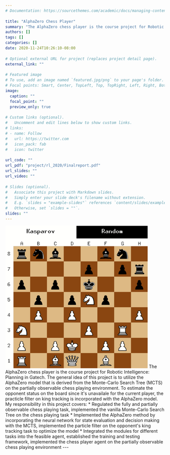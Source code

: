```yaml
---
# Documentation: https://sourcethemes.com/academic/docs/managing-content/

title: "AlphaZero Chess Player"
summary: "The AlphaZero chess player is the course project for Robotic Intelligence: Planning in Gatech. The general idea of this project is to utilize the AlphaZero model that is derived from the Monte-Carlo Search Tree (MCTS) on the partially observable chess playing environment. To estimate the opponent status on the board since it's unavailale for the current player, the practicle filter on king tracking is incorporated with the AlphaZero model."
authors: []
tags: []
categories: []
date: 2020-11-24T10:26:10-08:00

# Optional external URL for project (replaces project detail page).
external_link: ""

# Featured image
# To use, add an image named `featured.jpg/png` to your page's folder.
# Focal points: Smart, Center, TopLeft, Top, TopRight, Left, Right, BottomLeft, Bottom, BottomRight.
image:
  caption: ""
  focal_point: ""
  preview_only: true

# Custom links (optional).
#   Uncomment and edit lines below to show custom links.
# links:
# - name: Follow
#   url: https://twitter.com
#   icon_pack: fab
#   icon: twitter

url_code: ""
url_pdf: "project/rl_2020/Finalreport.pdf"
url_slides: ""
url_video: ""

# Slides (optional).
#   Associate this project with Markdown slides.
#   Simply enter your slide deck's filename without extension.
#   E.g. `slides = "example-slides"` references `content/slides/example-slides.md`.
#   Otherwise, set `slides = ""`.
slides: ""
---
```

<img src="./sample_video.gif" title="AlphaZero Chess Player" width="450" height="450" />
The AlphaZero chess player is the course project for Robotic Intelligence: Planning in Gatech. The general idea of this project is to utilize the AlphaZero model that is derived from the Monte-Carlo Search Tree (MCTS) on the partially observable chess playing environment. To estimate the opponent status on the board since it's unavailale for the current player, the practicle filter on king tracking is incorporated with the AlphaZero model. My responsibility in this project covers: 
 * Regulated the fully and partially observable chess playing task, implemented the vanilla Monte-Carlo Search Tree on the chess playing task
 * Implemented the AlphaZero method by incorporating the neural network for state evaluation and decision making with the MCTS, implemented the particle filter on the opponent's king tracking task to optimize the model
 * Integrated the modules for different tasks into the feasible agent, established the training and testing framework, implemented the chess player agent on the partially observable chess playing environment
---
